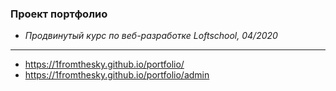 ### Проект портфолио

* *Продвинутый курс по веб-разработке Loftschool, 04/2020*
***
* https://1fromthesky.github.io/portfolio/
* https://1fromthesky.github.io/portfolio/admin

